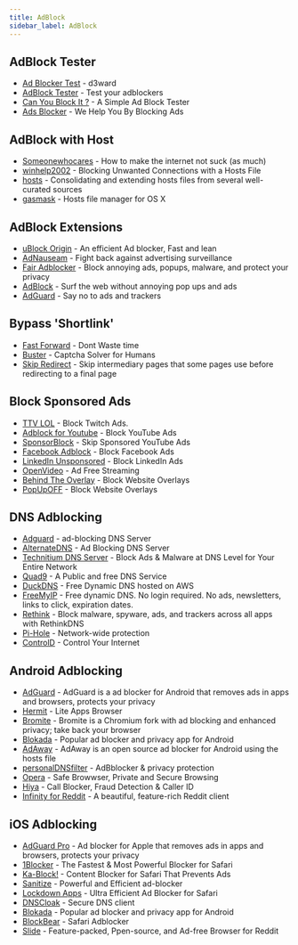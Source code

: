 ```yaml
---
title: AdBlock
sidebar_label: AdBlock
---
```


## AdBlock Tester
- [Ad Blocker Test](https://d3ward.github.io/toolz/adblock) - d3ward
- [AdBlock Tester](https://adblock-tester.com) - Test your adblockers
- [Can You Block It ?](https://canyoublockit.com) - A Simple Ad Block Tester
- [Ads Blocker](https://ads-blocker.com) - We Help You By Blocking Ads

## AdBlock with Host
- [Someonewhocares](https://someonewhocares.org/hosts) - How to make the internet not suck (as much)
- [winhelp2002](https://winhelp2002.mvps.org/hosts.htm) - Blocking Unwanted Connections with a Hosts File
- [hosts](https://github.com/StevenBlack/hosts) - Consolidating and extending hosts files from several well-curated sources
- [gasmask](https://github.com/2ndalpha/gasmask) - Hosts file manager for OS X

## AdBlock Extensions
- [uBlock Origin](https://github.com/gorhill/uBlock#installation) - An efficient Ad blocker, Fast and lean
- [AdNauseam](https://adnauseam.io) - Fight back against advertising surveillance
- [Fair Adblocker](https://chrome.google.com/webstore/detail/flgblnfidahcdcjddiepkckcfdhpknnjh) - Block annoying ads, popups, malware, and protect your privacy
- [AdBlock](https://getadblock.com) - Surf the web without annoying pop ups and ads
- [AdGuard](https://adguard.com/en/adguard-browser-extension/overview.html) - Say no to ads and trackers

## Bypass 'Shortlink'
- [Fast Forward](https://fastforward.team/install) - Dont Waste time
- [Buster](https://github.com/dessant/buster) - Captcha Solver for Humans
- [Skip Redirect](https://github.com/sblask/webextension-skip-redirect) - Skip intermediary pages that some pages use before redirecting to a final page

## Block Sponsored Ads
- [TTV LOL](https://ttv.lol) - Block Twitch Ads.
- [Adblock for Youtube](https://sites.google.com/view/adblock-for-yt/index) - Block YouTube Ads
- [SponsorBlock](https://sponsor.ajay.app/) - Skip Sponsored YouTube Ads
- [Facebook Adblock](https://github.com/facebook-adblock/facebook_adblock) - Block Facebook Ads
- [LinkedIn Unsponsored](https://greasyfork.org/en/scripts/379003-linkedin-unsponsored) - Block LinkedIn Ads
- [OpenVideo](https://openvideofs.github.io) - Ad Free Streaming
- [Behind The Overlay](https://github.com/NicolaeNMV/BehindTheOverlay) - Block Website Overlays
- [PopUpOFF](https://romanisthere.github.io/PopUpOFF-Website) - Block Website Overlays

## DNS Adblocking
- [Adguard](https://adguard-dns.io) - ad-blocking DNS Server
- [AlternateDNS](https://alternate-dns.com) - Ad Blocking DNS Server
- [Technitium DNS Server](https://technitium.com/dns) - Block Ads & Malware at DNS Level for Your Entire Network
- [Quad9](https://quad9.net/support/set-up-guides/) - A Public and free DNS Service
- [DuckDNS](https://www.duckdns.org/install.jsp) - Free Dynamic DNS hosted on AWS
- [FreeMyIP](https://freemyip.com) - Free dynamic DNS. No login required. No ads, newsletters, links to click, expiration dates.
- [Rethink](https://rethinkdns.com) - Block malware, spyware, ads, and trackers across all apps with RethinkDNS
- [Pi-Hole](https://pi-hole.net) - Network-wide protection
- [ControlD](https://controld.com) - Control Your Internet

## Android Adblocking
- [AdGuard](https://adguard.com/en/adguard-android/overview.html) - AdGuard is a ad blocker for Android that removes ads in apps and browsers, protects your privacy
- [Hermit](https://play.google.com/store/apps/details?id=com.chimbori.hermitcrab) - Lite Apps Browser
- [Bromite](https://www.bromite.org) - Bromite is a Chromium fork with ad blocking and enhanced privacy; take back your browser
- [Blokada](https://blokada.org/#download) - Popular ad blocker and privacy app for Android
- [AdAway](https://f-droid.org/packages/org.adaway) - AdAway is an open source ad blocker for Android using the hosts file
- [personalDNSfilter](https://play.google.com/store/apps/details?id=dnsfilter.android) - AdBblocker & privacy protection
- [Opera](https://play.google.com/store/apps/details?id=com.opera.browser) - Safe Browwser, Private and Secure Browsing
- [Hiya](https://play.google.com/store/apps/details?id=com.webascender.callerid) - Call Blocker, Fraud Detection & Caller ID
- [Infinity for Reddit](https://f-droid.org/en/packages/ml.docilealligator.infinityforreddit) - A beautiful, feature-rich Reddit client

## iOS Adblocking
- [AdGuard Pro](https://apps.apple.com/app/id1047223162) - Ad blocker for Apple that removes ads in apps and browsers, protects your privacy
- [1Blocker](https://apps.apple.com/app/id1365531024) - The Fastest & Most Powerful Blocker for Safari
- [Ka-Block!](https://apps.apple.com/app/id1037173557) - Content Blocker for Safari That Prevents Ads
- [Sanitize](https://apps.apple.com/app/id1048309542) - Powerful and Efficient ad-blocker
- [Lockdown Apps](https://apps.apple.com/id1469783711) - Ultra Efficient Ad Blocker for Safari
- [DNSCloak](https://apps.apple.com/app/id1452162351) - Secure DNS client
- [Blokada](https://apps.apple.com/app/id1508341781) - Popular ad blocker and privacy app for Android
- [BlockBear](https://apps.apple.com/ca/app/id1023924541) - Safari Adblocker
- [Slide](https://apps.apple.com/us/app/slide-for-reddit/id1260626828) - Feature-packed, Ppen-source, and Ad-free Browser for Reddit
